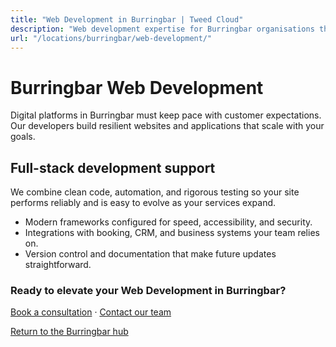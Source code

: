 ```yaml
---
title: "Web Development in Burringbar | Tweed Cloud"
description: "Web development expertise for Burringbar organisations that need dependable platforms."
url: "/locations/burringbar/web-development/"
---
```


# Burringbar Web Development

Digital platforms in Burringbar must keep pace with customer expectations. Our developers build resilient websites and applications that scale with your goals.

## Full-stack development support

We combine clean code, automation, and rigorous testing so your site performs reliably and is easy to evolve as your services expand.

- Modern frameworks configured for speed, accessibility, and security.
- Integrations with booking, CRM, and business systems your team relies on.
- Version control and documentation that make future updates straightforward.

### Ready to elevate your Web Development in Burringbar?

[Book a consultation](/consultation/) · [Contact our team](/contact/)

[Return to the Burringbar hub](/locations/burringbar/)
